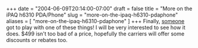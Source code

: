 +++
date = "2004-06-09T20:14:00-07:00"
draft = false
title = "More on the iPAQ h6310 PDA/Phone"
slug = "more-on-the-ipaq-h6310-pdaphone"
aliases = [
	"more-on-the-ipaq-h6310-pdaphone"
]
+++
Finally, <A href="http://pdaphonehome.com/forums/showthread.php?s=307748dddef4e45cf2b463ba795c51a8&amp;threadid=30713&amp;perpage=20&amp;pagenumber=1">someone</A> got to play with one of these things! I will be very interested to see how it does. $499 isn't too bad of a price, hopefully the carriers will offer some discounts or rebates too.